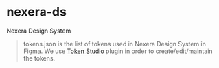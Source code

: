 # nexera-ds
Nexera Design System

> tokens.json is the list of tokens used in Nexera Design System in Figma. We use [Token Studio](https://tokens.studio/) plugin in order to create/edit/maintain the tokens.
